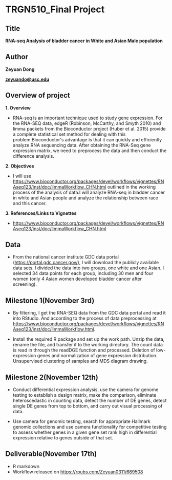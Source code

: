 # TRGN510_Final Project
## Title
**RNA-seq Analysis of bladder cancer in White and Asian Male population**

## Author
**Zeyuan Dong**

**zeyuando@usc.edu**

## Overview of project

**1. Overview**
* RNA-seq is an important technique used to study gene expression. For the RNA-SEQ data, edgeR (Robinson, McCarthy, and Smyth 2010) and limma packets from the Bioconductor project (Huber et al. 2015) provide a complete statistical set method for dealing with this problem.Bioconductor's advantage is that it can quickly and efficiently analyze RNA sequencing data. After obtaining the RNA-Seq gene expression matrix, we need to preprocess the data and then conduct the difference analysis.

**2. Objectives**
* I will use https://www.bioconductor.org/packages/devel/workflows/vignettes/RNAseq123/inst/doc/limmaWorkflow_CHN.html outlined in the working process of the analysis of data.I will analyze RNA-seq in bladder cancer in white and Asian people and analyze the relationship between race and this cancer. 

**3. References/Links to Vignettes**
* https://www.bioconductor.org/packages/devel/workflows/vignettes/RNAseq123/inst/doc/limmaWorkflow_CHN.html

## Data
* From the national cancer institute GDC data portal (https://portal.gdc.cancer.gov/), I will download the publicly available data sets. I divided the data into two groups, one white and one Asian. I selected 34 data points for each group, including 30 men and four women (only 4 Asian women developed bladder cancer after screening).

## Milestone 1(November 3rd)
* By filtering, I get the RNA-SEQ data from the GDC data portal and read it into RStudio. And according to the process of data preprocessing at https://www.bioconductor.org/packages/devel/workflows/vignettes/RNAseq123/inst/doc/limmaWorkflow.html.

* Install the required R package and set up the work path. Unzip the data, rename the file, and transfer it to the working directory. The count data is read in through the readDGE function and processed. Deletion of low-expression genes and normalization of gene expression distribution. Unsupervised clustering of samples and MDS diagram drawing.

## Milestone 2(November 12th)
* Conduct differential expression analysis, use the camera for genome testing to establish a design matrix, make the comparison, eliminate heteroscedastic in counting data, detect the number of DE genes, detect single DE genes from top to bottom, and carry out visual processing of data.

* Use camera for genomic testing, search for appropriate Hallmark genomic collections and use camera functionality for competitive testing to assess whether genes in a given gene set rank high in differential expression relative to genes outside of that set.

## Deliverable(November 17th)
* R markdown
* Workflow released on https://rpubs.com/Zeyuan0311/689508
